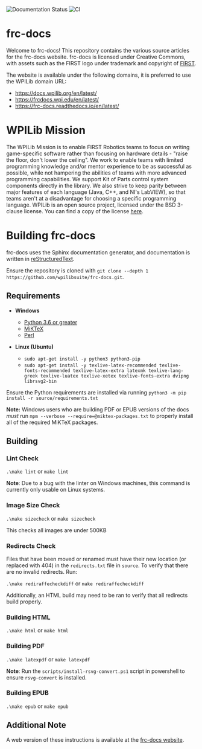 ![Documentation Status](https://readthedocs.org/projects/frc-docs/badge/?version=latest)
![CI](https://github.com/wpilibsuite/frc-docs/workflows/CI/badge.svg)

# frc-docs
Welcome to frc-docs! This repository contains the various source articles for the frc-docs website. frc-docs is licensed under Creative Commons, with assets such as the FIRST logo under trademark and copyright of [FIRST](https://www.firstinspires.org/).

The website is available under the following domains, it is preferred to use the WPILib domain URL:
- https://docs.wpilib.org/en/latest/
- https://frcdocs.wpi.edu/en/latest/
- https://frc-docs.readthedocs.io/en/latest/

# WPILib Mission
The WPILib Mission is to enable FIRST Robotics teams to focus on writing game-specific software rather than focusing on hardware details - "raise the floor, don't lower the ceiling". We work to enable teams with limited programming knowledge and/or mentor experience to be as successful as possible, while not hampering the abilities of teams with more advanced programming capabilities. We support Kit of Parts control system components directly in the library. We also strive to keep parity between major features of each language (Java, C++, and NI's LabVIEW), so that teams aren't at a disadvantage for choosing a specific programming language. WPILib is an open source project, licensed under the BSD 3-clause license. You can find a copy of the license [here](https://github.com/wpilibsuite/allwpilib/blob/master/LICENSE.txt).

# Building frc-docs
frc-docs uses the Sphinx documentation generator, and documentation is written in [reStructuredText](http://docutils.sourceforge.net/rst.html).

Ensure the repository is cloned with ``git clone --depth 1 https://github.com/wpilibsuite/frc-docs.git``.

## Requirements
- **Windows**
  - [Python 3.6 or greater](https://www.python.org/downloads/)
  - [MiKTeX](https://miktex.org/download)
  - [Perl](http://strawberryperl.com/)

- **Linux (Ubuntu)**
  - ``sudo apt-get install -y python3 python3-pip``
  - ``sudo apt-get install -y texlive-latex-recommended texlive-fonts-recommended texlive-latex-extra latexmk texlive-lang-greek texlive-luatex texlive-xetex texlive-fonts-extra dvipng librsvg2-bin``

Ensure the Python requirements are installed via running ``python3 -m pip install -r source/requirements.txt``

**Note:** Windows users who are building PDF or EPUB versions of the docs *must* run ``mpm --verbose --require=@miktex-packages.txt`` to properly install all of the required MiKTeX packages.

## Building

### Lint Check

``.\make lint`` or ``make lint``

**Note**: Due to a bug with the linter on Windows machines, this command is currently only usable on Linux systems.

### Image Size Check

``.\make sizecheck`` or ``make sizecheck``

This checks all images are under 500KB

### Redirects Check

Files that have been moved or renamed must have their new location (or replaced with 404) in the ``redirects.txt`` file in ``source``. To verify that there are no invalid redirects. Run:

``.\make rediraffecheckdiff`` or ``make rediraffecheckdiff``

Additionally, an HTML build may need to be ran to verify that all redirects build properly.

### Building HTML

``.\make html`` or ``make html``

### Building PDF

``.\make latexpdf`` or ``make latexpdf``

**Note**: Run the ``scripts/install-rsvg-convert.ps1`` script in powershell to ensure ``rsvg-convert`` is installed.

### Building EPUB

``.\make epub`` or ``make epub``

## Additional Note

A web version of these instructions is available at the [frc-docs website](https://docs.wpilib.org/en/latest/docs/contributing/frc-docs/build-instructions.html).
